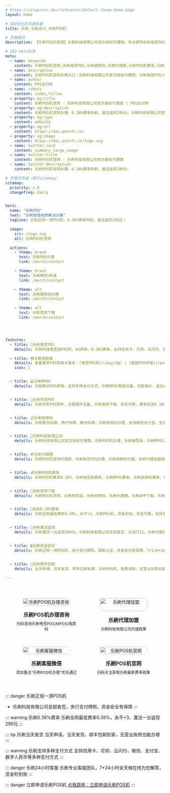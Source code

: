 ```yaml
---
# https://vitepress.dev/reference/default-theme-home-page
layout: home

# SEO优化的页面标题
title: 乐刷_乐刷支付_乐刷POS机

# 页面描述
description: 【乐刷POS机官网】乐刷科技有限公司官方授权代理商，专业提供乐刷电签POS、乐刷MPOS、乐刷收款码、乐刷智能终端等移动收款设备办理服务，支持数字经营、聚合支付、收钱码等多元化支付解决方案，乐刷官网下载，银联正规认证，安全可靠

# SEO meta标签
meta:
  - name: keywords
    content: 乐刷POS机官网,乐刷电签POS,乐刷收款码,乐刷代理商,乐刷POS机费率,乐刷科技有限公司,乐刷MPOS,乐刷官网下载,乐刷POS机办理,乐刷移动收款,乐刷码牌收款,乐刷0.38%费率,乐刷总部直签,乐刷激活返现,乐刷一清POS机,乐刷手机POS,乐刷智能终端,乐刷聚合支付,乐刷商户收款码,乐刷刷卡机办理,乐刷移动支付,乐刷银联认证
  - name: description
    content: 乐刷POS机官网办理入口：乐刷科技有限公司官方授权代理商，乐刷电签POS/乐刷MPOS/乐刷收款码随心选，0.38%费率永不+3，激活一台返299元，支持信用卡、微信、支付宝、数字人民币，个人/商户均可在线申请，乐刷官网下载，顺丰包邮当天发货！
  - name: author
    content: POS支付网
  - name: robots
    content: index,follow
  - property: og:title
    content: 乐刷POS机官网 - 乐刷科技有限公司官方授权代理商 | POS支付网
  - property: og:description
    content: 乐刷POS机官网办理，0.38%费率秒到，激活返现299元。乐刷科技有限公司官方授权，乐刷电签POS/乐刷MPOS/乐刷收款码随心选，支持信用卡、微信、支付宝、数字人民币
  - property: og:type
    content: website
  - property: og:url
    content: https://doc.posnfc.cn/
  - property: og:image
    content: https://doc.posnfc.cn/logo.svg
  - name: twitter:card
    content: summary_large_image
  - name: twitter:title
    content: 乐刷POS机官网 - 乐刷科技有限公司官方授权代理商
  - name: twitter:description
    content: 乐刷POS机官网办理，0.38%费率秒到，激活返现299元

# 页面优先级（用于sitemap）
sitemap:
  priority: 1.0
  changefreq: daily


hero:
  name: "乐刷POS"
  text: "乐刷智能收款解决方案"
  tagline: 乐刷正规一清POS机，0.38%费率秒到，激活返现299元！

  image:
    src: /logo.svg
    alt: 乐刷POS机官网

  actions:
    - theme: brand
      text: 乐刷POS办理
      link: /merch/contact

    - theme: brand
      text: 乐刷MPOS申请
      link: /merch/contact

    - theme: alt
      text: 乐刷收款码办理
      link: /merch/contact

    - theme: alt
      text: 乐刷官网下载
      link: /merch/contact




features:
  - title: 📱乐刷电签POS
    details: 乐刷科技电签版POS机，4G网络，0.38%费率，支持信用卡、花呗、云闪付，激活返现299元，个人/商户均可申请

  - title: 相关服务链接
    details: 查看更多POS机相关服务：[电签POS机](/pay/dq) | [智能POS终端](/pay/zn) | [拉卡拉POS机](/pay/lkl) | [手机POS机](/pay/pos) | [POS机办理指南](/pay/bl) | [码牌台卡](/pay/cp) | [聚合收款](/pay/hy) | [官方网推荐](/pay/gw) | [小微商户收款](/pay/xw) | [聚合支付服务](/pay/index)
    icon: 🔗


  - title: 💻乐刷MPOS
    details: 乐刷移动POS终端，支持多种支付方式，乐刷MPOS智能设备，功能强大，适合各类商户场景


  - title: 📱乐刷手机POS
    details: 乐刷手机POS软件，无需硬件设备，乐刷官网下载，安全可靠，费率低至0.38%，支持信用卡刷卡


  - title: 📋乐刷收款码
    details: 乐刷聚合码牌、商户码牌、静态码牌，乐刷收款码办理，支持微信支付宝，无营业执照也能申请


  - title: 🏦乐刷科技有限公司
    details: 乐刷科技有限公司官方授权代理商，乐刷POS机办理，乐刷电签版，乐刷MPOS，乐刷收款码，0.38%费率，总部直签，激活返现


  - title: 💳乐刷代理商
    details: 乐刷POS机官网代理商，乐刷电签POS代理，乐刷收款码代理，乐刷代理加盟政策，费率0.38%，乐刷官网下载


  - title: 💰乐刷POS机费率
    details: 乐刷POS机费率0.38%，乐刷电签版费率，乐刷MPOS费率，乐刷收款码费率，乐刷代理政策，费率低，激活返现


  - title: 📱乐刷官网下载
    details: 乐刷POS机官网，乐刷电签版，乐刷收款码，乐刷代理商，乐刷APP下载，乐刷费率，激活返现政策


  - title: 💸乐刷0.38%费率
    details: 乐刷全网最低费率0.38%，永不+3，乐刷POS机，资金秒到，安全可靠，支持多种支付方式


  - title: 🎁乐刷激活返现
    details: 乐刷激活一台返现299元，乐刷科技有限公司总部直签，分润万12，乐刷代理政策优惠，支持个人/商户申请


  - title: 🔒乐刷资金安全
    details: 乐刷正规一清POS机，央行支付牌照，银联认证，资金安全有保障，T+1/D+1结算，24小时专业客服


  - title: 🚚乐刷顺丰包邮
    details: 当天申请，当天发货，顺丰包邮到家，乐刷POS机，免费领取，无营业执照也能办理

---
```


<div class="qrcode-container">
  <div class="qrcode-card">
    <img src="/images/qq.png" alt="乐刷POS机办理咨询" class="qrcode-image">
    <div class="qrcode-content">
      <h3>乐刷POS机办理咨询</h3>
      <p>扫码咨询乐刷电签POS/MPOS/收款码</p>
    </div>
  </div>

  <div class="qrcode-card">
    <img src="/images/qqq.png" alt="乐刷代理加盟" class="qrcode-image">
    <div class="qrcode-content">
      <h3>乐刷代理加盟</h3>
      <p>乐刷科技有限公司代理政策</p>
    </div>
  </div>

  <div class="qrcode-card">
    <img src="/images/wx.png" alt="乐刷客服微信" class="qrcode-image">
    <div class="qrcode-content">
      <h3>乐刷客服微信</h3>
      <p>添加备注"乐刷POS机办理"优先通过</p>
    </div>
  </div>

  <div class="qrcode-card">
    <img src="/images/gzh.jpg" alt="乐刷POS机官网" class="qrcode-image">
    <div class="qrcode-content">
      <h3>乐刷POS机官网</h3>
      <p>扫码关注获取乐刷最新费率政策</p>
    </div>
  </div>
</div>

<style>
.qrcode-container {
  display: grid;
  grid-template-columns: repeat(auto-fit, minmax(250px, 1fr));
  gap: 24px;
  margin: 40px auto;
  max-width: 1400px;
  padding: 0 20px;
}

.qrcode-card {
  background: var(--vp-c-bg-soft);
  border-radius: 12px;
  padding: 24px;
  text-align: center;
  transition: all 0.3s ease;
  border: 1px solid var(--vp-c-divider);
  display: flex;
  flex-direction: column;
  align-items: center;
}

.qrcode-card:hover {
  transform: translateY(-5px);
  box-shadow: var(--vp-shadow-2);
  border-color: var(--vp-c-brand);
}

.qrcode-image {
  width: 100%;
  max-width: 200px;
  border-radius: 8px;
  margin-bottom: 16px;
}

.qrcode-content h3 {
  margin: 0;
  font-size: 18px;
  font-weight: 600;
  color: var(--vp-c-text-1);
}

.qrcode-content p {
  margin: 8px 0 0;
  font-size: 14px;
  color: var(--vp-c-text-2);
}

@media (max-width: 1024px) {
  .qrcode-container {
    grid-template-columns: repeat(2, 1fr);
    gap: 16px;
    padding: 0 16px;
  }

  .qrcode-card {
    padding: 16px;
  }

  .qrcode-image {
    max-width: 150px;
  }

  .qrcode-content h3 {
    font-size: 16px;
  }

  .qrcode-content p {
    font-size: 12px;
  }
}

@media (max-width: 768px) {
  .qrcode-container {
    gap: 12px;
    padding: 0 12px;
  }

  .qrcode-card {
    padding: 12px;
  }

  .qrcode-image {
    max-width: 120px;
  }
}
</style>


::: danger 乐刷正规一清POS机
- 乐刷科技有限公司总部直签，央行支付牌照，资金安全有保障
:::

::: warning 乐刷0.38%费率
乐刷全网最低费率0.38%，永不+3，激活一台返现299元
:::

::: tip 乐刷当天发货
当天申请，当天发货，顺丰包邮到家，无营业执照也能办理
:::

::: warning 乐刷支持多种支付方式
支持信用卡、花呗、云闪付、微信、支付宝、数字人民币等多种支付方式
:::

::: danger 乐刷24小时客服
乐刷专业客服团队，7*24小时全天候在线为您解答，资金秒到账
:::


::: danger 立即申请乐刷POS机
 [点我跳转：立即申请乐刷POS机](https://merch.PaYphp.cn)
 :::
